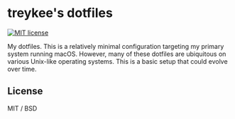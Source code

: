 # treykee's dotfiles

[![MIT license](https://img.shields.io/badge/License-MIT-blue.svg)](https://lbesson.mit-license.org/)

My dotfiles. This is a relatively minimal configuration targeting my primary system running macOS. However, many of these dotfiles are ubiquitous on various Unix-like operating systems. This is a basic setup that could evolve over time.

## License

MIT / BSD
